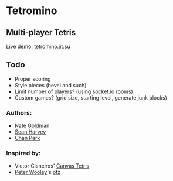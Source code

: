 # Tetromino

## Multi-player Tetris

Live demo: [tetromino.jit.su](http://tetromino.jit.su)

## Todo

* Proper scoring
* Style pieces (bevel and such)
* Limit number of players? (using socket.io rooms)
* Custom games? (grid size, starting level, generate junk blocks)

### Authors:

* [Nate Goldman](http://github.com/ngoldman)
* [Sean Harvey](http://github.com/sean4500)
* [Chan Park](http://github.com/thesarcasm)

### Inspired by:

* Victor Cisneiros' [Canvas Tetris](http://10k.aneventapart.com/1/Entry/183)
* [Peter Wooley](http://github.com/peterwooley)'s [otz](http://otz.jit.su/)
